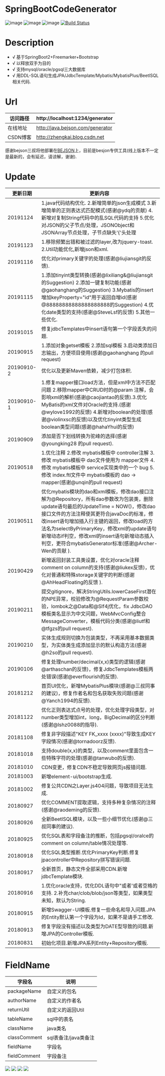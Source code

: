 # SpringBootCodeGenerator
![image](https://img.shields.io/badge/SpringBoot2-%E2%98%85%E2%98%85%E2%98%85%E2%98%85%E2%98%85-brightgreen.svg)
![image](https://img.shields.io/badge/Freemarker-%E2%98%85%E2%98%85%E2%98%85%E2%98%85%E2%98%85-brightgreen.svg)
![image](https://img.shields.io/badge/CodeGenerator-%E2%98%85%E2%98%85%E2%98%85%E2%98%85%E2%98%85-brightgreen.svg)
[![Build Status](https://travis-ci.org/moshowgame/SpringBootCodeGenerator.svg?branch=master)](https://travis-ci.org/moshowgame/SpringBootCodeGenerator)


# Description
- √ 基于SpringBoot2+Freemarker+Bootstrap
- √ 以释放双手为目的
- √ 支持mysql/oracle/pgsql三大数据库
- √ 用DDL-SQL语句生成JPA/JdbcTemplate/Mybatis/MybatisPlus/BeetlSQL相关代码.


# Url

|访问路径|http://localhost:1234/generator|
|-|-|
|在线地址|http://java.bejson.com/generator|
|CSDN博客|http://zhengkai.blog.csdn.net|

感谢bejson三叔将他部署在[BEJSON](www.bejson.com)上，目前是besjon专供工具(线上版本不一定是最新的，会有延迟，请谅解，谢谢).


# Update

|更新日期|更新内容|
|-|-|
|20191124|1.java代码结构优化. 2.新增简单的json生成模式 3.新增简单的正则表达式匹配模式(感谢@ydq的贡献)  4.新增对复制String代码中的乱SQL代码的支持 5.优化对JSON的父子节点/处理，JSONObject和JSONArray节点处理，子节点缺失'{'头处理|   
|20191123|1.移除频繁出错和被过滤的layer,改为jquery-toast. 2.Util功能优化,新增json和xml.|   
|20191116|优化对primary关键字的处理(感谢@liujiansgit的反馈). |   
|20191115|1.添加tinyint类型转换(感谢@lixiliang&@liujiansgit的Suggestion) 2.添加一键复制功能(感谢@gaohanghang的Suggestion) 3.Mybatis的insert增加keyProperty="id"用于返回自增id(感谢@88888888888888888888的Suggestion) 4.优化date类型的支持(感谢@SteveLsf的反馈) 5.其他一些优化. | 
|20191015|修复jdbcTemplates中insert语句第一个字段丢失的问题. |   
|20190915|1.添加对象getset模板 2.添加sql模板 3.启动类添加日志输出，方便项目使用(感谢@gaohanghang 的pull request) |   
|20190910-2|优化以及更新Maven依赖，减少打包体积. |   
|20190910-1|1.修复mapper接口load方法，但是xml中方法不匹配问题 2.移除mapper中CRUD时的@param 注解，会影响xml的解析(感谢@caojiantao的反馈).3.优化MyBatis的xml文件对Oracle的支持.(感谢@wylove1992的反馈) 4.新增对boolean的处理(感谢@violinxsc的反馈)以及优化tinyint类型生成boolean类型问题(感谢@hahaYhui的反馈) |   
|20190909|添加是否下划线转换为驼峰的选择(感谢@youngking28 的pull request).|   
|20190518|1.优化注释 2.修改 mybatis模板中 controller注解 3.修改 mybatis模板中 dao文件使用为 mapper文件 4.修改 mybatis模板中 service实现类中的一个 bug 5.修改 index.ftl文件中 mybatis模板的 dao -> mapper(感谢@unqin的pull request)|
|20190511|优化mybatis模块的dao和xml模板，修改dao接口注解为@Repository，所有dao参数改为包装类，删除update语句最后的UpdateTime = NOW()，修改dao接口文件的方法注释使其更符合javaDoc的标准，修改insert语句增加插入行主键的返回，修改load的方法名为selectByPrimaryKey，修改xml的update语句新增动态if判空，修改xml的insert语句新增动态插入判空，更符合mybatisGenerator标准(感谢@Archer-Wen的贡献 ).|
|20190429|新增返回封装工具类设置，优化对oracle注释comment on column的支持(感谢@liukex反馈)，优化对普通和特殊storage关键字的判断(感谢@AhHeadFloating的反馈 ).|
|20190211|提交gitignore，解决StringUtils.lowerCaseFirst潜在的NPE异常，校验修改为@RequestParam参数校验，lombok之@Data和@Slf4j优化，fix JdbcDAO模板类名显示为中文问题，WebMvcConfig整合MessageConverter，模板代码分类(感谢@liutf和@tfgzs的pull request).|
|20190210|实体生成规则切换为包装类型，不再采用基本数据类型，为实体类生成添加显示的默认构造方法(感谢@h2so的pull request).|
|20190106|修复处理number/decimal(x,x)类型的逻辑(感谢@arthaschan的反馈)，修复JdbcTemplates模板两处错误(感谢@everflourish的反馈).|
|20181212|首页UI优化，新增MybatisPlus模块(感谢@三叔同事的建议)，修复作者名和包名获取失败问题(感谢@Yanch1994的反馈).|
|20181122|优化正则表达式点号的处理，优化处理字段类型，对number类型增加int，long，BigDecimal的区分判断(感谢@lshz0088的指导).|
|20181108|修复非字段描述"KEY FK_xxxx (xxxx)"导致生成KEY字段情况(感谢@tornadoorz反馈).|
|20181018|支持double(x,x)的类型，以及comment里面包含一些特殊字符的处理(感谢@tanwubo的反馈).|
|20181010|CDN变更，修复CDN不稳定导致网页js报错问题.|
|20181003|新增element-ui/bootstrap生成.|
|20181002|修复公共CDN之Layer.js404问题，导致项目无法生成.|
|20180927|优化COMMENT提取逻辑，支持多种复杂情况的注释(感谢@raodeming的反馈).|
|20180926|全新BeetlSQL模块，以及一些小细节优化(感谢@三叔同事的建议).|
|20180925|优化SQL表和字段备注的推断，包括pgsql/oralce的comment on column/table情况处理等.|
|20180918|优化SQL类型推断.优化PrimaryKey判断.修复jpacontroller中Repository拼写错误问题.|
|20180917|全新首页，静态文件全部采用CDN.新增jdbcTemplate模块.|
|20180916|1.优化oracle支持，优化DDL语句中"或者'或者空格的支持. 2.补充char/clob/blob/json等类型，如果类型未知，默认为String.|
|20180915|新增Swagger-UI模板.修复一些命名和导入问题.JPA的Entity默认第一个字段为Id，如果不是请手工修改.|
|20180913|修复字段没有描述以及类型为DATE型导致的问题.新增JPA的Controller模板.|
|20180831|初始化项目.新增JPA系列Entity+Repository模板.|

# FieldName
|字段名|说明|
|-|-|
|packageName|自定义的包名|
|authorName|自定义的作者名|
|returnUtil|自定义的返回Util|
|tableName|sql中的表名|
|className|java类名|
|classComment|sql表备注/java类备注|
|fieldName|字段名|
|fieldComment|字段备注|


<img src="./codegenerator1.png">
<img src="./codegenerator2.png">
<img src="./codegenerator3.png">
<img src="./donate.jpg">

